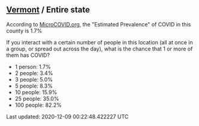 
## [Vermont](/united-states/vermont) / Entire state

According to [MicroCOVID.org](http://microcovid.org),
the "Estimated Prevalence" of COVID in this county is 1.7%

If you interact with a certain number of people in this location
(all at once in a group, or spread out across the day), what is the chance that
1 or more of them has COVID?

- 1 person: 1.7%
- 2 people: 3.4%
- 3 people: 5.0%
- 5 people: 8.3%
- 10 people: 15.9%
- 25 people: 35.0%
- 100 people: 82.2%

Last updated: 2020-12-09 00:22:48.422227 UTC
